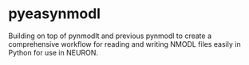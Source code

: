 # pyeasynmodl
Building on top of pynmodlt and previous pynmodl to create a comprehensive workflow for reading and writing NMODL files easily in Python for use in NEURON.
